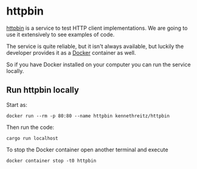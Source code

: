 # httpbin


[httpbin](https://httpbin.org/) is a service to test HTTP client implementations. We are going to use it extensively to see examples of code.

The service is quite reliable, but it isn't always available, but luckily the developer provides it as a [Docker](https://docker.com/) container as well.

So if you have Docker installed on your computer you can run the service locally.

## Run httpbin locally

Start as:

```
docker run --rm -p 80:80 --name httpbin kennethreitz/httpbin
```

Then run the code:

```
cargo run localhost
```

To stop the Docker container open another terminal and execute

```
docker container stop -t0 httpbin
```


